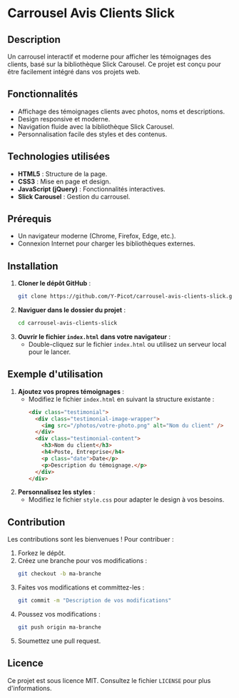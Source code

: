 # Carrousel Avis Clients Slick

## Description
Un carrousel interactif et moderne pour afficher les témoignages des clients, basé sur la bibliothèque Slick Carousel. Ce projet est conçu pour être facilement intégré dans vos projets web.

## Fonctionnalités
- Affichage des témoignages clients avec photos, noms et descriptions.
- Design responsive et moderne.
- Navigation fluide avec la bibliothèque Slick Carousel.
- Personnalisation facile des styles et des contenus.

## Technologies utilisées
- **HTML5** : Structure de la page.
- **CSS3** : Mise en page et design.
- **JavaScript (jQuery)** : Fonctionnalités interactives.
- **Slick Carousel** : Gestion du carrousel.

## Prérequis
- Un navigateur moderne (Chrome, Firefox, Edge, etc.).
- Connexion Internet pour charger les bibliothèques externes.

## Installation
1. **Cloner le dépôt GitHub** :
   ```bash
   git clone https://github.com/Y-Picot/carrousel-avis-clients-slick.git
   ```
2. **Naviguer dans le dossier du projet** :
   ```bash
   cd carrousel-avis-clients-slick
   ```
3. **Ouvrir le fichier `index.html` dans votre navigateur** :
   - Double-cliquez sur le fichier `index.html` ou utilisez un serveur local pour le lancer.

## Exemple d'utilisation
1. **Ajoutez vos propres témoignages** :
   - Modifiez le fichier `index.html` en suivant la structure existante :
     ```html
     <div class="testimonial">
       <div class="testimonial-image-wrapper">
         <img src="/photos/votre-photo.png" alt="Nom du client" />
       </div>
       <div class="testimonial-content">
         <h3>Nom du client</h3>
         <h4>Poste, Entreprise</h4>
         <p class="date">Date</p>
         <p>Description du témoignage.</p>
       </div>
     </div>
     ```
2. **Personnalisez les styles** :
   - Modifiez le fichier `style.css` pour adapter le design à vos besoins.

## Contribution
Les contributions sont les bienvenues ! Pour contribuer :
1. Forkez le dépôt.
2. Créez une branche pour vos modifications :
   ```bash
   git checkout -b ma-branche
   ```
3. Faites vos modifications et committez-les :
   ```bash
   git commit -m "Description de vos modifications"
   ```
4. Poussez vos modifications :
   ```bash
   git push origin ma-branche
   ```
5. Soumettez une pull request.

## Licence
Ce projet est sous licence MIT. Consultez le fichier `LICENSE` pour plus d'informations.
